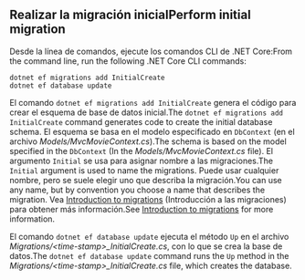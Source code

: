 <a name="cli"></a>
## <a name="perform-initial-migration"></a><span data-ttu-id="4e7d5-101">Realizar la migración inicial</span><span class="sxs-lookup"><span data-stu-id="4e7d5-101">Perform initial migration</span></span>

<span data-ttu-id="4e7d5-102">Desde la línea de comandos, ejecute los comandos CLI de .NET Core:</span><span class="sxs-lookup"><span data-stu-id="4e7d5-102">From the command line, run the following .NET Core CLI commands:</span></span>

```console
dotnet ef migrations add InitialCreate
dotnet ef database update
```

<span data-ttu-id="4e7d5-103">El comando `dotnet ef migrations add InitialCreate` genera el código para crear el esquema de base de datos inicial.</span><span class="sxs-lookup"><span data-stu-id="4e7d5-103">The `dotnet ef migrations add InitialCreate` command generates code to create the initial database schema.</span></span> <span data-ttu-id="4e7d5-104">El esquema se basa en el modelo especificado en `DbContext` (en el archivo *Models/MvcMovieContext.cs*).</span><span class="sxs-lookup"><span data-stu-id="4e7d5-104">The schema is based on the model specified in the `DbContext` (In the *Models/MvcMovieContext.cs* file).</span></span> <span data-ttu-id="4e7d5-105">El argumento `Initial` se usa para asignar nombre a las migraciones.</span><span class="sxs-lookup"><span data-stu-id="4e7d5-105">The `Initial` argument is used to name the migrations.</span></span> <span data-ttu-id="4e7d5-106">Puede usar cualquier nombre, pero se suele elegir uno que describa la migración.</span><span class="sxs-lookup"><span data-stu-id="4e7d5-106">You can use any name, but by convention you choose a name that describes the migration.</span></span> <span data-ttu-id="4e7d5-107">Vea [Introduction to migrations](xref:data/ef-mvc/migrations#introduction-to-migrations) (Introducción a las migraciones) para obtener más información.</span><span class="sxs-lookup"><span data-stu-id="4e7d5-107">See [Introduction to migrations](xref:data/ef-mvc/migrations#introduction-to-migrations) for more information.</span></span>

<span data-ttu-id="4e7d5-108">El comando `dotnet ef database update` ejecuta el método `Up` en el archivo *Migrations/\<time-stamp>_InitialCreate.cs*, con lo que se crea la base de datos.</span><span class="sxs-lookup"><span data-stu-id="4e7d5-108">The `dotnet ef database update` command runs the `Up` method in the *Migrations/\<time-stamp>_InitialCreate.cs* file, which creates the database.</span></span>
